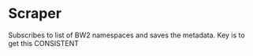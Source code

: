# Scraper

Subscribes to list of BW2 namespaces and saves the metadata. Key is to get this CONSISTENT
